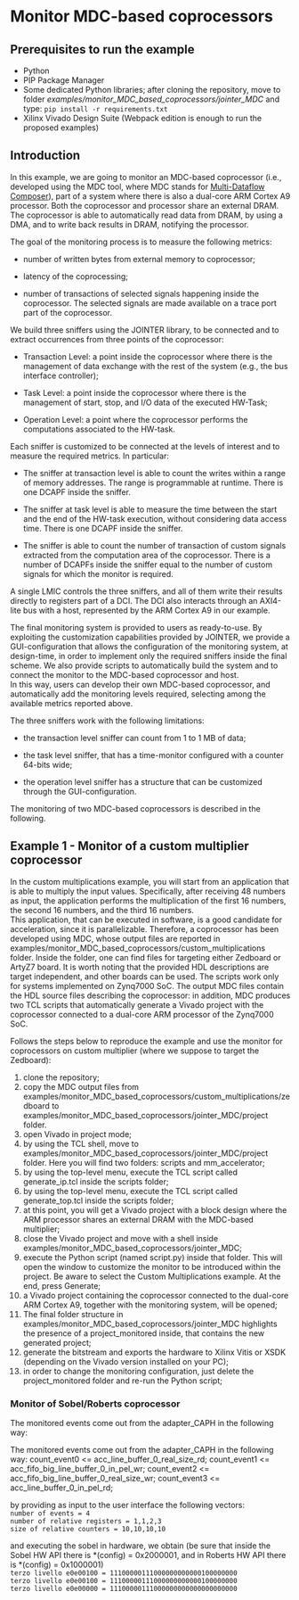 # Monitor MDC-based coprocessors

## Prerequisites to run the example
- Python
- PIP Package Manager
- Some dedicated Python libraries; after cloning the repository, move to folder *examples/monitor_MDC_based_coprocessors/jointer_MDC* and type:
`pip install -r requirements.txt`
- Xilinx Vivado Design Suite (Webpack edition is enough to run the proposed examples)

## Introduction
In this example, we are going to monitor an MDC-based coprocessor (i.e., developed using the MDC tool, where MDC stands for [Multi-Dataflow Composer](https://github.com/mdc-suite/mdc)), part of a system where there is also a dual-core ARM Cortex A9 processor. Both the coprocessor and processor share an external DRAM. The coprocessor is able to automatically read data from DRAM, by using a DMA, and to write back results in DRAM, notifying the processor. <br />

The goal of the monitoring process is to measure the following metrics:<br />

- number of written bytes from external memory to coprocessor;

- latency of the coprocessing;

- number of transactions of selected signals happening inside the coprocessor. The selected signals are made available on a trace port part of the coprocessor.




We build three sniffers using the JOINTER library, to be connected and to extract occurrences from three points of the coprocessor:<br />

- Transaction Level: a point inside the coprocessor where there is the management of data exchange with the rest of the system (e.g., the bus interface controller);

- Task Level: a point inside the coprocessor where there is the management of start, stop, and I/O data of the executed HW-Task;

- Operation Level: a point where the coprocessor performs the computations associated to the HW-task.


Each sniffer is customized to be connected at the levels of interest and to measure the required metrics. In particular:<br />

- The sniffer at transaction level is able to count the writes within a range of memory addresses. The range is programmable at runtime. There is one DCAPF inside the sniffer.

- The sniffer at task level is able to measure the time between the start and the end of the HW-task execution, without considering data access time. There is one DCAPF inside the sniffer.

- The sniffer is able to count the number of transaction of custom signals extracted from the computation area of the coprocessor. There is a number of DCAPFs inside the sniffer equal to the number of custom signals for which the monitor is required.


A single LMIC controls the three sniffers, and all of them write their results directly to registers part of a DCI. The DCI also interacts through an AXI4-lite bus with a host, represented by the ARM Cortex A9 in our example. <br />



The final monitoring system is provided to users as ready-to-use. By exploiting the customization capabilities provided by JOINTER, we provide a GUI-configuration that allows the configuration of the monitoring system, at design-time, in order to implement only the required sniffers inside the final scheme. We also provide scripts to automatically build the system and to connect the monitor to the MDC-based coprocessor and host.<br />
In this way, users can develop their own MDC-based coprocessor, and automatically add the monitoring levels required, selecting among the available metrics reported above.

The three sniffers work with the following limitations:<br />

- the transaction level sniffer can count from 1 to 1 MB of data;

- the task level sniffer, that has a time-monitor configured with a counter 64-bits wide;

- the operation level sniffer has a structure that can be customized through the GUI-configuration.

The monitoring of two MDC-based coprocessors is described in the following. 

## Example 1 - Monitor of a custom multiplier coprocessor #
In the custom multiplications example, you will start from an application that is able to multiply the input values. 
Specifically, after receiving 48 numbers as input, the application performs the multiplication of the first 16 numbers, the second 16 numbers, and the third 16 numbers.<br />
This application, that can be executed in software, is a good candidate for acceleration, since it is parallelizable. Therefore, a coprocessor has been developed using MDC, whose output files are reported in examples/monitor_MDC_based_coprocessors/custom_multiplications folder.
Inside the folder, one can find files for targeting either Zedboard or ArtyZ7 board. It is worth noting that the provided HDL descriptions are target independent, and other boards can be used. The scripts work only for systems implemented on Zynq7000 SoC.
The output MDC files contain the HDL source files describing the coprocessor: in addition, MDC produces two TCL scripts that automatically generate a Vivado project with the coprocessor connected to a dual-core ARM processor of the Zynq7000 SoC. 

Follows the steps below to reproduce the example and use the monitor for coprocessors on custom multiplier (where we suppose to target the Zedboard):<br />
1. clone the repository;
2. copy the MDC output files from examples/monitor_MDC_based_coprocessors/custom_multiplications/zedboard to examples/monitor_MDC_based_coprocessors/jointer_MDC/project folder.
3. open Vivado in project mode;
4. by using the TCL shell, move to examples/monitor_MDC_based_coprocessors/jointer_MDC/project folder. Here you will find two folders: scripts and mm_accelerator;
5. by using the top-level menu, execute the TCL script called generate_ip.tcl inside the scripts folder;
6. by using the top-level menu, execute the TCL script called generate_top.tcl inside the scripts folder;
7. at this point, you will get a Vivado project with a block design where the ARM processor shares an external DRAM with the MDC-based multiplier;
8. close the Vivado project and move with a shell inside examples/monitor_MDC_based_coprocessors/jointer_MDC;
9. execute the Python script (named script.py) inside that folder. This will open the window to customize the monitor to be introduced within the project. Be aware to select the Custom Multiplications example. At the end, press Generate;
10. a Vivado project containing the coprocessor connected to the dual-core ARM Cortex A9, together with the monitoring system, will be opened;
11. The final folder structure in examples/monitor_MDC_based_coprocessors/jointer_MDC highlights the presence of a project_monitored inside, that contains the new generated project;
12. generate the bitstream and exports the hardware to Xilinx Vitis or XSDK (depending on the Vivado version installed on your PC);
13. in order to change the monitoring configuration, just delete the project_monitored folder and re-run the Python script;


<!---
[//]: <Altro:> 

2. Execute the script script.py with Python inside the SEL_FOL. The first time you will get an error: however, you will get the downloaded files to populate your folder, necessary to executed JOINTER.
3. Two application examples are provided together with the tool: custom multiplications and sobel/roberts. Both applications are provided with their C source code, and both represent good candidate to be executed on a coprocessor, since they are highly parallelizable. In this regard, for both applications also a coprocessor is provided, developed using MDC. The two applications, with the provided content, can be found inside the getting_started repository folder


To use JOINTER in this example, perform the following steps
1. open a shell and set the Vivado environment variables<br />
2. copy the files associated to the board of your interest within the SEL_FOL: for example, supposing that we want to implement a monitoring system for the custom multiplications coprocessor for the zedboard, we would copy the files contained in getting_started/SW_HW/custom_multiplications/MDC_outputs/zedboard/ within SEL_FOL.
3. copy the file create_MDC_proj.tcl within SEL_FOL
4. create a new folder called project and copy the two folders mm_accelerator and scripts within the project folder
5. navigate with the shell to SEL_FOL and execute the TCL script:<br />
`vivado -mode batch -source create_MDC_proj.tcl`<br />
This will generate a Vivado project that makes use of the MDC coprocessor connected to the dual-core ARM Cortex A9 inside the Zynq7000 SoC [3].
6. Execute the script script.py with Python inside the SEL_FOL. This will open the window to customize the sniffer to be introduced within the project. At the end, press Generate.
7. A Vivado project containing the coprocessor connected to the dual-core ARM Cortex A9, together with the monitoring system, will be opened.
8. The final folder structure highlights the presence of a project_monitored inside, that contains the new generated project.
9. Generate the bitstream and exports the hardware to Xilinx Vitis or XSDK (depending on the Vivado version installed on your PC).
-->

### Monitor of Sobel/Roberts coprocessor

The monitored events come out from the adapter_CAPH in the following way:

The monitored events come out from the adapter_CAPH in the following way:
count_event0 <= acc_line_buffer_0_real_size_rd;
count_event1 <= acc_fifo_big_line_buffer_0_in_pel_wr;
count_event2 <= acc_fifo_big_line_buffer_0_real_size_wr;
count_event3 <= acc_line_buffer_0_in_pel_rd;

by providing as input to the user interface the following vectors:<br /> 
`number of events = 4`<br />
`number of relative registers = 1,1,2,3`<br />
`size of relative counters = 10,10,10,10`<br />

and executing the sobel in hardware, we obtain (be sure that inside the Sobel HW API there is *(config) = 0x2000001, and in Roberts HW API there is *(config) = 0x1000001)<br />
`terzo livello e0e00100 = ‭11100000111000000000000100000000‬`<br />
`terzo livello e0e00100 = 11100000111000000000000100000000‬`<br />
`terzo livello e0e00000 = ‭11100000111000000000000000000000‬`<br />



